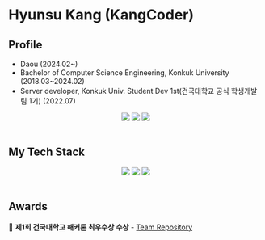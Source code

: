 # Hyunsu Kang (KangCoder)

## Profile
- Daou (2024.02~)
- Bachelor of Computer Science Engineering, Konkuk University (2018.03~2024.02)
- Server developer, Konkuk Univ. Student Dev 1st(건국대학교 공식 학생개발팀 1기) (2022.07)

<div align="center">
  <a href="https://kangcoder.tistory.com/"><img src="https://img.shields.io/badge/Tistory-FF8800?style=for-the-badge&logo=Tistory&logoColor=white" /></a>
  <a href="https://kangcoder.notion.site/Hyunsu-Kang-e37d1a5f1dd04fa8a7d60a71a9726b64?pvs=4"><img src="https://img.shields.io/badge/Notion-000000?style=for-the-badge&logo=Notion&logoColor=white" /></a>
  <a href="mailto:khsofficial1213@gmail.com"><img src="https://img.shields.io/badge/Gmail-EA4335?style=for-the-badge&logo=Gmail&logoColor=white" /></a>
</div>
</br>
  
## My Tech Stack
<div align="center">
  <img src="https://img.shields.io/badge/Spring-6DB33F?style=for-the-badge&logo=Spring&logoColor=white" />
  <img src="https://img.shields.io/badge/MySQL-4479A1?style=for-the-badge&logo=MySQL&logoColor=white" />
  <img src="https://img.shields.io/badge/AmazonAWS-232F3E?style=for-the-badge&logo=AmazonAWS&logoColor=white" />
</div>
</br>

## Awards
🥈 **제1회 건국대학교 해커톤 최우수상 수상** - <a href="https://github.com/TeamDivers/Soar">Team Repository</a>


<!--
[![Solved.ac 프로필](http://mazassumnida.wtf/api/v2/generate_badge?boj=bitgustn)](https://solved.ac/bitgustn)
-->
<!--
**kangCoder/kangCoder** is a ✨ _special_ ✨ repository because its `README.md` (this file) appears on your GitHub profile.

Here are some ideas to get you started:

- 🔭 I’m currently working on ...
- 🌱 I’m currently learning ...
- 👯 I’m looking to collaborate on ...
- 🤔 I’m looking for help with ...
- 💬 Ask me about ...
- 📫 How to reach me: ...
- 😄 Pronouns: ...
- ⚡ Fun fact: ...
-->
